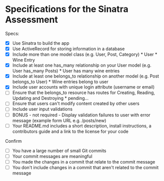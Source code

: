 # Specifications for the Sinatra Assessment

Specs:
- [x] Use Sinatra to build the app
- [x] Use ActiveRecord for storing information in a database
- [x] Include more than one model class (e.g. User, Post, Category)
        * User
        * Wine Entry
- [x] Include at least one has_many relationship on your User model (e.g. User has_many Posts)
        * User has many wine entries
- [x] Include at least one belongs_to relationship on another model (e.g. Post belongs_to User)
        * Wine entries belong to user
- [x] Include user accounts with unique login attribute (username or email)
- [ ] Ensure that the belongs_to resource has routes for Creating, Reading, Updating and Destroying
        * pending...
- [ ] Ensure that users can't modify content created by other users
- [ ] Include user input validations
- [ ] BONUS - not required - Display validation failures to user with error message (example form URL e.g. /posts/new)
- [ ] Your README.md includes a short description, install instructions, a contributors guide and a link to the license for your code

Confirm
- [ ] You have a large number of small Git commits
- [ ] Your commit messages are meaningful
- [ ] You made the changes in a commit that relate to the commit message
- [ ] You don't include changes in a commit that aren't related to the commit message